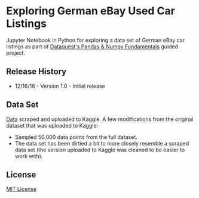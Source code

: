 # Exploring German eBay Used Car Listings
Jupyter Notebook in Python for exploring a data set of German eBay car listings as part of [Dataquest's Pandas & Numpy Fundamentals](https://www.dataquest.io/course/pandas-fundamentals) guided project.

## Release History
* 12/16/18 - Version 1.0 - Initial release

## Data Set
[Data](https://www.kaggle.com/orgesleka/used-cars-database/data) scraped and uploaded to Kaggle. A few modifications from the original dataset that was uploaded to Kaggle:
* Sampled 50,000 data points from the full dataset.
* The data set has been dirtied a bit to more closely resemble a scraped data set (the version uploaded to Kaggle was cleaned to be easier to work with).

## License
[MIT License](https://opensource.org/licenses/MIT)
